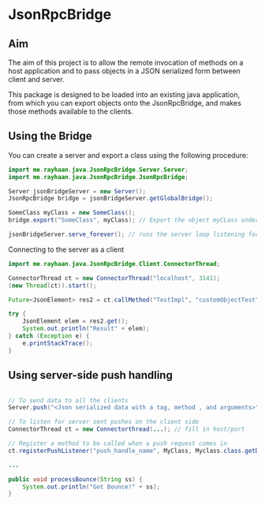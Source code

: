 JsonRpcBridge
=============

Aim
---
The aim of this project is to allow the remote invocation of methods on a host application and to pass objects in a JSON serialized form between client and server.

This package is designed to be loaded into an existing java application, from which you can export objects onto the JsonRpcBridge, and makes those methods available to the clients.

Using the Bridge
----------------
You can create a server and export a class using the following procedure:

```java
import me.rayhaan.java.JsonRpcBridge.Server.Server;
import me.rayhaan.java.JsonRpcBridge.JsonRpcBridge;

Server jsonBridgeServer = new Server();
JsonRpcBridge bridge = jsonBridgeServer.getGlobalBridge();

SomeClass myClass = new SomeClass();
bridge.export("SomeClass", myClass); // Export the object myCLass under the handle SomeClass

jsonBridgeServer.serve_forever(); // runs the server loop listening for connections
```

Connecting to the server as a client

``` java
import me.rayhaan.java.JsonRpcBridge.Client.ConnectorThread;

ConnectorThread ct = new ConnectorThread("localhost", 3141);
(new Thread(ct)).start();

Future<JsonElement> res2 = ct.callMethod("TestImpl", "customObjectTest", new Point(1,2));

try {
    JsonElement elem = res2.get();
    System.out.println("Result" + elem);
} catch (Exception e) {
    e.printStackTrace();
}
```


Using server-side push handling
-------------------------------


```java

// To send data to all the clients
Server.push("<Json serialized data with a tag, method , and arguments>");
```

``` java
// To listen for server sent pushes on the client side
ConnectorThread ct = new Connectorthread(...); // fill in host/port

// Register a method to be called when a push request comes in
ct.registerPushListener("push_handle_name", MyClass, Myclass.class.getDeclaredMethod("processBounce"));

...

public void processBounce(String ss) {
    System.out.println("Got Bounce!" + ss);
}

```
